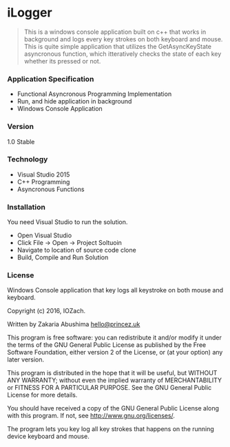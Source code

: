 # iLogger
> This is a windows console application built on c++ that works in background 
> and logs every key strokes on both keyboard and mouse. This is quite simple application that utilizes
> the GetAsyncKeyState asyncronous function, which itteratively checks the state of each key whether its pressed or not.

### Application Specification

- Functional Asyncronous Programming Implementation
- Run, and hide application in background
- Windows Console Application

### Version 

1.0 Stable

### Technology

- Visual Studio 2015
- C++ Programming
- Asyncronous Functions

### Installation

You need Visual Studio to run the solution.
- Open Visual Studio
- Click File -> Open -> Project Soltuoin
- Navigate to location of source code clone
- Build, Compile and Run Solution

### License

Windows Console application that key logs all keystroke on both mouse and keyboard.

Copyright (c) 2016, IOZach.

Written by Zakaria Abushima <hello@princez.uk>

This program is free software: you can redistribute it and/or modify
it under the terms of the GNU General Public License as published by
the Free Software Foundation, either version 2 of the License, or
(at your option) any later version.

This program is distributed in the hope that it will be useful,
but WITHOUT ANY WARRANTY; without even the implied warranty of
MERCHANTABILITY or FITNESS FOR A PARTICULAR PURPOSE.  See the
GNU General Public License for more details.

You should have received a copy of the GNU General Public License
along with this program.  If not, see <http://www.gnu.org/licenses/>.

The program lets you key log all key strokes that happens on the running device keyboard and mouse.
